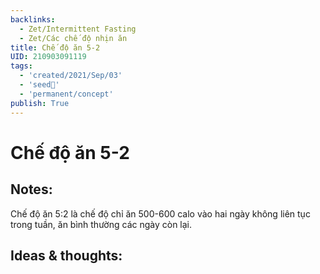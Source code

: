 ```yaml
---
backlinks:
  - Zet/Intermittent Fasting
  - Zet/Các chế độ nhịn ăn
title: Chế độ ăn 5-2
UID: 210903091119
tags:
  - 'created/2021/Sep/03'
  - 'seed🥜'
  - 'permanent/concept'
publish: True
---
```

# Chế độ ăn 5-2

## Notes:
Chế độ ăn 5:2 là chế độ chỉ ăn 500-600 calo vào hai ngày không liên tục trong tuần, ăn bình thường các ngày còn lại.

## Ideas & thoughts:
